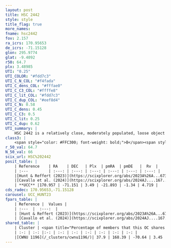```yaml
---
layout: post
title: HSC 2442
style: style
title_flag: true
more_names: 
fname: hsc2442
fov: 2.157
ra_icrs: 170.95653
de_icrs: -71.15128
glon: 295.9774
glat: -9.4092
r50: 64.7
plx: 3.48985
UTI: "0.25"
UTI_COLOR: "#fdd7c3"
UTI_C_N_COL: "#f4fada"
UTI_C_dens_COL: "#fffae0"
UTI_C_C3_COL: "#ffffe8"
UTI_C_lit_COL: "#fdd7c3"
UTI_C_dup_COL: "#eef8d4"
UTI_C_N: 0.58
UTI_C_dens: 0.45
UTI_C_C3: 0.5
UTI_C_lit: 0.25
UTI_C_dup: 0.62
UTI_summary: |
    HSC 2442 is a relatively close, moderately populated, loose object of intermediate C3 quality. It was recently reported in the literature.<br><br>This is likely a unique object, which shares a moderate percentage of members with at least one previously reported entry.
class3: |
    <span style="color: #FFC300; font-weight: bold;">B</span><span style="color: #FFC300; font-weight: bold;">B</span>
r_50_val: 64.7
N_50_val: 66
scix_url: HSC%202442
posit_table: |
    | Reference    | RA    | DEC   | Plx  | pmRA  | pmDE   |  Rv  |
    | :---         | :---: | :---: | :---: | :---: | :---: | :---: |
    |[Hunt & Reffert (2023)](https://scixplorer.org/abs/2023A%26A...673A.114H) | 165.239 | -70.58 | 3.52 | -21.839 | -1.358 | -1.207 |
    |[Cavallo et al. (2024)](https://scixplorer.org/abs/2024AJ....167...12C) | 170.407 | -70.841 | 3.525 | -- | -- | -- |
    | **UCC** |170.957 | -71.151 | 3.49 | -21.893 | -1.34 | 4.719 | 
cds_radec: 170.95653,-71.15128
carousel: UCC_HUNT23
fpars_table: |
    | Reference |  Values |
    | :---  |  :---:  |
    | [Hunt & Reffert (2023)](https://scixplorer.org/abs/2023A%26A...673A.114H) | `AV50=0.381, diffAV50=0.789, MOD50=7.238, logAge50=7.417` |
    | [Cavallo et al. (2024)](https://scixplorer.org/abs/2024AJ....167...12C) | `AV50=0.93, dMod50=7.35, logAge50=7.12, [Fe/H]50=-0.04` |
shared_table: |
    | Cluster | <span title="Percentage of members that this OC shares with the ones listed">%</span>   | RA   | DEC   | Plx   | pmRA  | pmDE  | Rv | UTI |
    | :-: | :-: |:-: | :-: | :-: | :-: | :-: | :-: | :-: |
    |[CWNU 1196](/_clusters/cwnu1196/)| 37.9 | 168.39 | -70.64 | 3.45 | -21.72 | -0.65 | 4.72 |0.32 |
---
```

